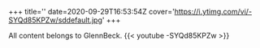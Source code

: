 +++
title=''
date=2020-09-29T16:53:54Z
cover='https://i.ytimg.com/vi/-SYQd85KPZw/sddefault.jpg'
+++

All content belongs to GlennBeck.
{{< youtube -SYQd85KPZw >}}

